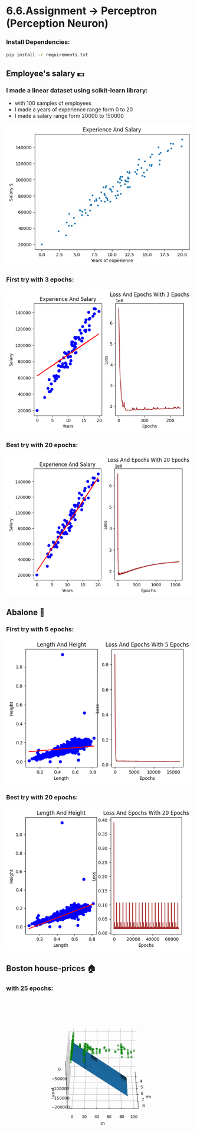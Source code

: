 # 6.6.Assignment -> Perceptron (Perception Neuron)

### Install Dependencies:

```bash
pip install -r requirements.txt
```

## Employee's salary 💵

### I made a linear dataset using scikit-learn library:
- with 100 samples of employees
- I made a years of experience range form 0 to 20
- I made a salary range form 20000 to 150000

![Employee Experience Salary](./results/employee_experience_salary.png)

### First try with 3 epochs:
![First try with 3 epochs](./results/employee_training.png)

### Best try with 20 epochs:
![Best try with 20 epochs](./results/employee_better_result.png)

## Abalone 🐚

### First try with 5 epochs:
![First try with 5 epochs](./results/abalone_training.png)

### Best try with 20 epochs:
![Best try with 20 epochs](./results/abalone_better_result.png)

## Boston house-prices 🏠

### with 25 epochs:
![First try with 3 epochs](./results/boston_y_pred.gif)


